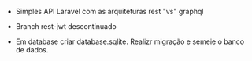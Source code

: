 - Simples API Laravel com as arquiteturas rest "vs" graphql
- Branch rest-jwt descontinuado

- Em database criar database.sqlite. Realizr migração e semeie o banco de dados.

